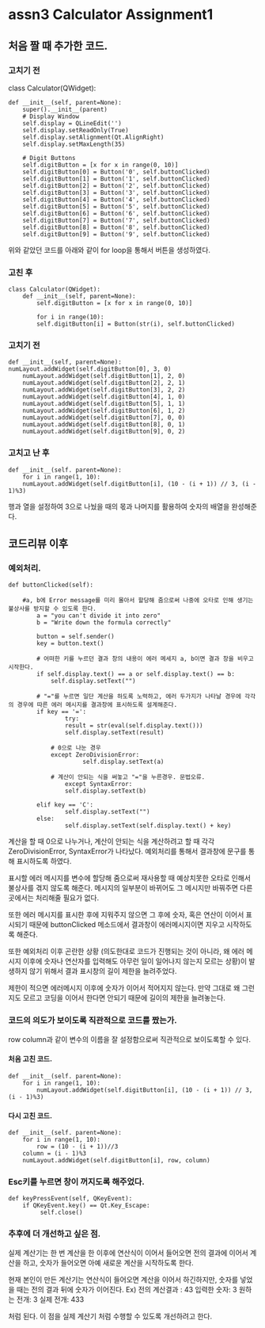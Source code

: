 # assn3 Calculator Assignment1

## 처음 짤 때 추가한 코드.


### 고치기 전
class Calculator(QWidget):

    def __init__(self, parent=None):
        super().__init__(parent)
        # Display Window
        self.display = QLineEdit('')
        self.display.setReadOnly(True)
        self.display.setAlignment(Qt.AlignRight)
        self.display.setMaxLength(35)

        # Digit Buttons
        self.digitButton = [x for x in range(0, 10)]
        self.digitButton[0] = Button('0', self.buttonClicked)
        self.digitButton[1] = Button('1', self.buttonClicked)
        self.digitButton[2] = Button('2', self.buttonClicked)
        self.digitButton[3] = Button('3', self.buttonClicked)
        self.digitButton[4] = Button('4', self.buttonClicked)
        self.digitButton[5] = Button('5', self.buttonClicked)
        self.digitButton[6] = Button('6', self.buttonClicked)
        self.digitButton[7] = Button('7', self.buttonClicked)
        self.digitButton[8] = Button('8', self.buttonClicked)
        self.digitButton[9] = Button('9', self.buttonClicked)

 위와 같았던 코드를 아래와 같이  for loop을 통해서 버튼을 생성하였다.


### 고친 후
    class Calculator(QWidget):
        def __init__(self, parent=None):
            self.digitButton = [x for x in range(0, 10)]
        
            for i in range(10):
	        self.digitButton[i] = Button(str(i), self.buttonClicked)



### 고치기 전
    def __init__(self, parent=None):
   	numLayout.addWidget(self.digitButton[0], 3, 0)
    	numLayout.addWidget(self.digitButton[1], 2, 0)
    	numLayout.addWidget(self.digitButton[2], 2, 1)
    	numLayout.addWidget(self.digitButton[3], 2, 2)
    	numLayout.addWidget(self.digitButton[4], 1, 0)
    	numLayout.addWidget(self.digitButton[5], 1, 1)
    	numLayout.addWidget(self.digitButton[6], 1, 2)
    	numLayout.addWidget(self.digitButton[7], 0, 0)
    	numLayout.addWidget(self.digitButton[8], 0, 1)
    	numLayout.addWidget(self.digitButton[9], 0, 2)

### 고치고 난 후
    def __init__(self. parent=None):
    	for i in range(1, 10):
		numLayout.addWidget(self.digitButton[i], (10 - (i + 1)) // 3, (i - 1)%3)

행과 열을 설정하여 3으로 나눴을 때의 몫과 나머지를 활용하여 숫자의 배열을 완성해준다.






## 코드리뷰 이후

### 예외처리.
	def buttonClicked(self):

		#a, b에 Error message를 미리 몰아서 할당해 줌으로써 나중에 오타로 인해 생기는 불상사를 방지할 수 있도록 한다.
        	a = "you can't divide it into zero"
        	b = "Write down the formula correctly"

        	button = self.sender()
        	key = button.text()

        	# 어떠한 키를 누르던 결과 창의 내용이 에러 메세지 a, b이면 결과 창을 비우고 시작한다.
        	if self.display.text() == a or self.display.text() == b:
            	self.display.setText("")

        	# "="를 누르면 일단 계산을 하도록 노력하고, 에러 두가지가 나타날 경우에 각각의 경우에 따른 에러 메시지를 결과창에 표시하도록 설계해준다.
        	if key == '=':
            	    try:
                	result = str(eval(self.display.text()))
                	self.display.setText(result)

           	    # 0으로 나눈 경우
           	    except ZeroDivisionError:
               	         self.display.setText(a)

           	    # 계산이 안되는 식을 써놓고 "="을 누른경우. 문법오류.
            	    except SyntaxError:
                	self.display.setText(b)

        	elif key == 'C':
            		self.display.setText("")
        	else:
            		self.display.setText(self.display.text() + key)


계산을 할 때 0으로 나누거나, 계산이 안되는 식을 계산하려고 할 때 각각 ZeroDivisionError, SyntaxError가 나타났다. 예외처리를 통해서 결과창에 문구를 통해 표시하도록 하였다. 

표시할 에러 메시지를 변수에 할당해 줌으로써 재사용할 때 예상치못한 오타로 인해서 불상사를 겪지 않도록 해준다. 메시지의 일부분이 바뀌어도 그 메시지만 바꿔주면 다른 곳에서는 처리해줄 필요가 없다.

또한 에러 메시지를 표시한 후에 지워주지 않으면 그 후에 숫자, 혹은 연산이 이어서 표시되기 때문에 buttonClicked 메소드에서 결과창이 에러메시지이면 지우고 시작하도록 해준다.

또한 예외처리 이후 곤란한 상황 (의도한대로 코드가 진행되는 것이 아니라, 왜 에러 메시지 이후에 숫자나 연산자를 입력해도 아무런 일이 일어나지 않는지 모르는 상황)이 발생하지 않기 위해서 결과 표시창의 길이 제한을 늘려주었다.

제한이 적으면 에러메시지 이후에 숫자가 이어서 적어지지 않는다. 만약 그대로 왜 그런지도 모르고 코딩을 이어서 한다면 안되기 때문에 길이의 제한을 늘려놓는다.


### 코드의 의도가 보이도록 직관적으로 코드를 짰는가.

row column과 같이 변수의 이름을 잘 설정함으로써 직관적으로 보이도록할 수 있다.

#### 처음 고친 코드.

    def __init__(self. parent=None):
        for i in range(1, 10):
            numLayout.addWidget(self.digitButton[i], (10 - (i + 1)) // 3, (i - 1)%3)

#### 다시 고친 코드.

    def __init__(self. parent=None):
        for i in range(1, 10):
            row = (10 - (i + 1))//3
	    column = (i - 1)%3
	    numLayout.addWidget(self.digitButton[i], row, column)


### Esc키를 누르면 창이 꺼지도록 해주었다.
    def keyPressEvent(self, QKeyEvent):
        if QKeyEvent.key() == Qt.Key_Escape:
             self.close()



### 추후에 더 개선하고 싶은 점.

실제 계산기는 한 번 계산을 한 이후에 연산식이 이어서 들어오면 전의 결과에 이어서 계산을 하고,
숫자가 들어오면 아예 새로운 계산을 시작하도록 한다.

현재 본인이 만든 계산기는 연산식이 들어오면 계산을 이어서 하긴하지만, 숫자를 넣었을 때는 전의 결과 뒤에 숫자가 이어진다.
Ex) 전의 계산결과 : 43    입력한 숫자: 3
원하는 전개: 3    실제 전개: 433

처럼 된다. 이 점을 실제 계산기 처럼 수행할 수 있도록 개선하려고 한다.

